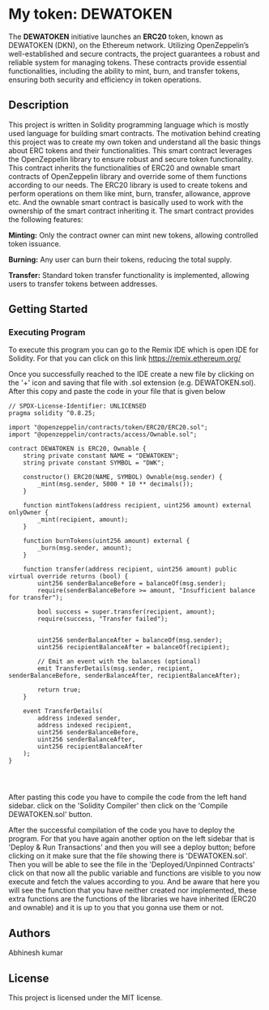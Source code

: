 # My token: DEWATOKEN
The **DEWATOKEN** initiative launches an **ERC20** token, known as DEWATOKEN (DKN), on the Ethereum network. Utilizing OpenZeppelin’s well-established and secure contracts, the project guarantees a robust and reliable system for managing tokens. These contracts provide essential functionalities, including the ability to mint, burn, and transfer tokens, ensuring both security and efficiency in token operations.
## Description
This project is written in Solidity programming language which is mostly used language for building smart contracts. The motivation behind creating this project was to create my own token and understand all the basic things about ERC tokens and their functionalities. This smart contract leverages the OpenZeppelin library to ensure robust and secure token functionality. This contract inherits the functionalities of ERC20 and ownable smart contracts of OpenZeppelin library and override some of them functions according to our needs. The ERC20 library is used to create tokens and perform operations on them like mint, burn, transfer, allowance, approve etc. And the ownable smart contract is basically used to work with the ownership of the smart contract inheriting it. The smart contract provides the following features:

**Minting:** Only the contract owner can mint new tokens, allowing controlled token issuance.

**Burning:** Any user can burn their tokens, reducing the total supply.

**Transfer:** Standard token transfer functionality is implemented, allowing users to transfer tokens between addresses.

## Getting Started
### Executing Program
To execute this program you can go to the Remix IDE which is open IDE for Solidity. For that you can click on this link https://remix.ethereum.org/

Once you successfully reached to the IDE create a new file by clicking on the '+' icon and saving that file with .sol extension (e.g. DEWATOKEN.sol). After this copy and paste the code in your file that is given below 

```solidity
// SPDX-License-Identifier: UNLICENSED
pragma solidity ^0.8.25;

import "@openzeppelin/contracts/token/ERC20/ERC20.sol";
import "@openzeppelin/contracts/access/Ownable.sol";

contract DEWATOKEN is ERC20, Ownable {
    string private constant NAME = "DEWATOKEN";
    string private constant SYMBOL = "DWK";

    constructor() ERC20(NAME, SYMBOL) Ownable(msg.sender) {
        _mint(msg.sender, 5000 * 10 ** decimals());
    }

    function mintTokens(address recipient, uint256 amount) external onlyOwner {
        _mint(recipient, amount);
    }

    function burnTokens(uint256 amount) external {
        _burn(msg.sender, amount);
    }

    function transfer(address recipient, uint256 amount) public virtual override returns (bool) {
        uint256 senderBalanceBefore = balanceOf(msg.sender);
        require(senderBalanceBefore >= amount, "Insufficient balance for transfer");

        bool success = super.transfer(recipient, amount);
        require(success, "Transfer failed");


        uint256 senderBalanceAfter = balanceOf(msg.sender);
        uint256 recipientBalanceAfter = balanceOf(recipient);

        // Emit an event with the balances (optional)
        emit TransferDetails(msg.sender, recipient, senderBalanceBefore, senderBalanceAfter, recipientBalanceAfter);

        return true;
    }

    event TransferDetails(
        address indexed sender,
        address indexed recipient,
        uint256 senderBalanceBefore,
        uint256 senderBalanceAfter,
        uint256 recipientBalanceAfter
    );
}


    

```

After pasting this code you have to compile the code from the left hand sidebar. click on the 'Solidity Compiler' then click on the 'Compile DEWATOKEN.sol' button.

After the successful compilation of the code you have to deploy the program. For that you have again another option on the left sidebar that is 'Deploy & Run Transactions' and then you will see a deploy button; before clicking on it make sure that the file showing there is 'DEWATOKEN.sol'. Then you will be able to see the file in the 'Deployed/Unpinned Contracts' click on that now all the public variable and functions are visible to you now execute and fetch the values according to you. And be aware that here you will see the function that you have neither created nor implemented, these extra functions are the functions of the libraries we have inherited (ERC20 and ownable) and it is up to you that you gonna use them or not.

## Authors
Abhinesh kumar

## License
This project is licensed under the MIT license.
